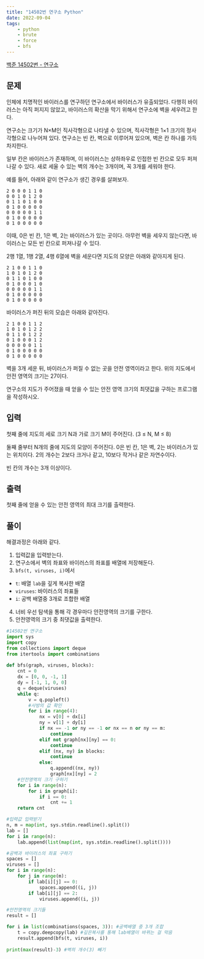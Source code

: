 ```yaml
---
title: "14502번 연구소 Python"
date: 2022-09-04
tags: 
    - python
    - brute
    - force
    - bfs
---
```


  

[백준 14502번 - 연구소](https://www.acmicpc.net/problem/14502)

  

## 문제

인체에 치명적인 바이러스를 연구하던 연구소에서 바이러스가 유출되었다. 다행히 바이러스는 아직 퍼지지 않았고, 바이러스의 확산을 막기 위해서 연구소에 벽을 세우려고 한다.

연구소는 크기가 N×M인 직사각형으로 나타낼 수 있으며, 직사각형은 1×1 크기의 정사각형으로 나누어져 있다. 연구소는 빈 칸, 벽으로 이루어져 있으며, 벽은 칸 하나를 가득 차지한다. 

일부 칸은 바이러스가 존재하며, 이 바이러스는 상하좌우로 인접한 빈 칸으로 모두 퍼져나갈 수 있다. 새로 세울 수 있는 벽의 개수는 3개이며, 꼭 3개를 세워야 한다.

예를 들어, 아래와 같이 연구소가 생긴 경우를 살펴보자.

```
2 0 0 0 1 1 0
0 0 1 0 1 2 0
0 1 1 0 1 0 0
0 1 0 0 0 0 0
0 0 0 0 0 1 1
0 1 0 0 0 0 0
0 1 0 0 0 0 0
```
이때, 0은 빈 칸, 1은 벽, 2는 바이러스가 있는 곳이다. 아무런 벽을 세우지 않는다면, 바이러스는 모든 빈 칸으로 퍼져나갈 수 있다.

2행 1열, 1행 2열, 4행 6열에 벽을 세운다면 지도의 모양은 아래와 같아지게 된다.
```
2 1 0 0 1 1 0
1 0 1 0 1 2 0
0 1 1 0 1 0 0
0 1 0 0 0 1 0
0 0 0 0 0 1 1
0 1 0 0 0 0 0
0 1 0 0 0 0 0
```
바이러스가 퍼진 뒤의 모습은 아래와 같아진다.
```
2 1 0 0 1 1 2
1 0 1 0 1 2 2
0 1 1 0 1 2 2
0 1 0 0 0 1 2
0 0 0 0 0 1 1
0 1 0 0 0 0 0
0 1 0 0 0 0 0
```
벽을 3개 세운 뒤, 바이러스가 퍼질 수 없는 곳을 안전 영역이라고 한다. 위의 지도에서 안전 영역의 크기는 27이다.

연구소의 지도가 주어졌을 때 얻을 수 있는 안전 영역 크기의 최댓값을 구하는 프로그램을 작성하시오.

## 입력

첫째 줄에 지도의 세로 크기 N과 가로 크기 M이 주어진다. (3 ≤ N, M ≤ 8)

둘째 줄부터 N개의 줄에 지도의 모양이 주어진다. 0은 빈 칸, 1은 벽, 2는 바이러스가 있는 위치이다. 2의 개수는 2보다 크거나 같고, 10보다 작거나 같은 자연수이다.

빈 칸의 개수는 3개 이상이다.

  

## 출력

첫째 줄에 얻을 수 있는 안전 영역의 최대 크기를 출력한다.

  
## 풀이

해결과정은 아래와 같다.

1. 입력값을 입력받는다.
2. 연구소에서 벽의 좌표와 바이러스의 좌표를 배열에 저장해둔다.
3. `bfs(t, viruses, i)`에서 
- `t`: 배열 `lab`을 깊게 복사한 배열
- `viruses`: 바이러스의 좌표들
- `i`: 공백 배열중 3개로 조합한 배열

4. 너비 우선 탐색을 통해 각 경우마다 안전영역의 크기를 구한다.
5. 안전영역의 크기 중 최댓값을 출력한다.

```python
#14502번 연구소
import sys
import copy
from collections import deque   
from itertools import combinations  
    
def bfs(graph, viruses, blocks):
    cnt = 0
    dx = [0, 0, -1, 1]
    dy = [-1, 1, 0, 0]
    q = deque(viruses)
    while q:
        v = q.popleft()
        #사방의 값 확인
        for i in range(4):
            nx = v[0] + dx[i]
            ny = v[1] + dy[i]
            if nx == -1 or ny == -1 or nx == n or ny == m:
                continue
            elif not graph[nx][ny] == 0:
                continue
            elif (nx, ny) in blocks:
                continue
            else:
                q.append((nx, ny))
                graph[nx][ny] = 2 
    #안전영역의 크기 구하기
    for i in range(n):
        for i in graph[i]:
            if i == 0:
                cnt += 1
    return cnt

#입력값 입력받기
n, m = map(int, sys.stdin.readline().split())
lab = []
for i in range(n):
    lab.append(list(map(int, sys.stdin.readline().split())))

#공백과 바이러스의 좌표 구하기  
spaces = []
viruses = []
for i in range(n):
    for j in range(m):
        if lab[i][j] == 0:
            spaces.append((i, j))
        if lab[i][j] == 2:
            viruses.append((i, j))

#안전영역의 크기들
result = []

for i in list(combinations(spaces, 3)): #공백배열 중 3개 조합
    t = copy.deepcopy(lab) #깊은복사를 통해 lab배열이 바뀌는 걸 막음
    result.append(bfs(t, viruses, i))
    
print(max(result)-3) #벽의 개수(3) 빼기
```